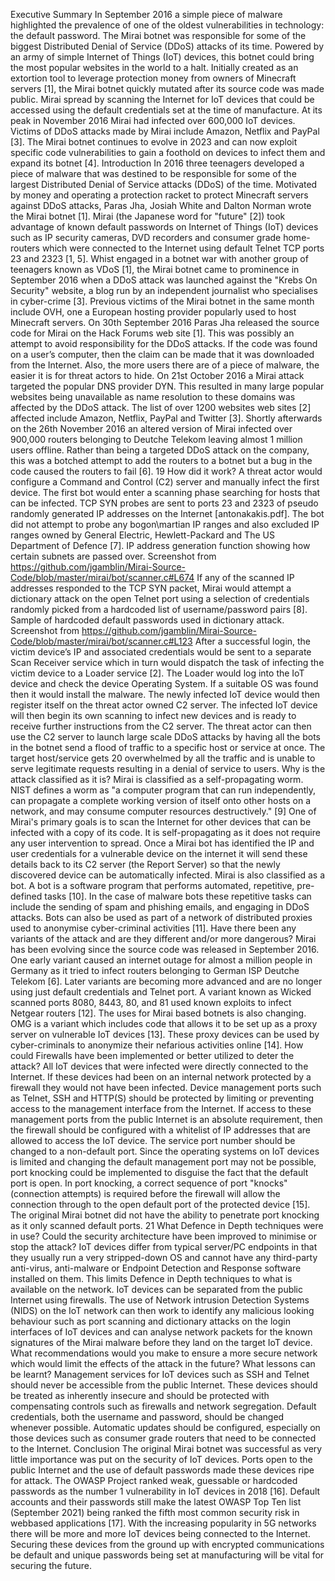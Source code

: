 
Executive Summary
In September 2016 a simple piece of malware highlighted the prevalence of one of the oldest
vulnerabilities in technology: the default password. The Mirai botnet was responsible for some of
the biggest Distributed Denial of Service (DDoS) attacks of its time.
Powered by an army of simple Internet of Things (IoT) devices, this botnet could bring the most
popular websites in the world to a halt. Initially created as an extortion tool to leverage protection
money from owners of Minecraft servers [1], the Mirai botnet quickly mutated after its source code
was made public.
Mirai spread by scanning the Internet for IoT devices that could be accessed using the default
credentials set at the time of manufacture. At its peak in November 2016 Mirai had infected over
600,000 IoT devices. Victims of DDoS attacks made by Mirai include Amazon, Netflix and PayPal [3].
The Mirai botnet continues to evolve in 2023 and can now exploit specific code vulnerabilities to
gain a foothold on devices to infect them and expand its botnet [4].
Introduction
In 2016 three teenagers developed a piece of malware that was destined to be responsible for some
of the largest Distributed Denial of Service attacks (DDoS) of the time. Motivated by money and
operating a protection racket to protect Minecraft servers against DDoS attacks, Paras Jha, Josiah
White and Dalton Norman wrote the Mirai botnet [1].
Mirai (the Japanese word for "future" [2]) took advantage of known default passwords on Internet of
Things (IoT) devices such as IP security cameras, DVD recorders and consumer grade home-routers
which were connected to the Internet using default Telnet TCP ports 23 and 2323 [1, 5]. Whist
engaged in a botnet war with another group of teenagers known as VDoS [1], the Mirai botnet came
to prominence in September 2016 when a DDoS attack was launched against the "Krebs On Security"
website, a blog run by an independent journalist who specialises in cyber-crime [3]. Previous victims
of the Mirai botnet in the same month include OVH, one a European hosting provider popularly used
to host Minecraft servers.
On 30th September 2016 Paras Jha released the source code for Mirai on the Hack Forums web site
[1]. This was possibly an attempt to avoid responsibility for the DDoS attacks. If the code was found
on a user’s computer, then the claim can be made that it was downloaded from the Internet. Also,
the more users there are of a piece of malware, the easier it is for threat actors to hide.
On 21st October 2016 a Mirai attack targeted the popular DNS provider DYN. This resulted in many
large popular websites being unavailable as name resolution to these domains was affected by the
DDoS attack. The list of over 1200 websites web sites [2] affected include Amazon, Netflix, PayPal
and Twitter [3].
Shortly afterwards on the 26th November 2016 an altered version of Mirai infected over 900,000
routers belonging to Deutche Telekom leaving almost 1 million users offline. Rather than being a
targeted DDoS attack on the company, this was a botched attempt to add the routers to a botnet
but a bug in the code caused the routers to fail [6].
19
How did it work?
A threat actor would configure a Command and Control (C2) server and manually infect the first
device. The first bot would enter a scanning phase searching for hosts that can be infected. TCP SYN
probes are sent to ports 23 and 2323 of pseudo randomly generated IP addresses on the Internet
[antonakakis.pdf]. The bot did not attempt to probe any bogon\martian IP ranges and also excluded
IP ranges owned by General Electric, Hewlett-Packard and The US Department of Defence [7].
IP address generation function showing how certain subnets are passed over. Screenshot from
https://github.com/jgamblin/Mirai-Source-Code/blob/master/mirai/bot/scanner.c#L674
If any of the scanned IP addresses responded to the TCP SYN packet, Mirai would attempt a
dictionary attack on the open Telnet port using a selection of credentials randomly picked from a
hardcoded list of username/password pairs [8].
Sample of hardcoded default passwords used in dictionary attack. Screenshot from
https://github.com/jgamblin/Mirai-Source-Code/blob/master/mirai/bot/scanner.c#L123
After a successful login, the victim device’s IP and associated credentials would be sent to a separate
Scan Receiver service which in turn would dispatch the task of infecting the victim device to a Loader
service [2]. The Loader would log into the IoT device and check the device Operating System. If a
suitable OS was found then it would install the malware. The newly infected IoT device would then
register itself on the threat actor owned C2 server. The infected IoT device will then begin its own
scanning to infect new devices and is ready to receive further instructions from the C2 server.
The threat actor can then use the C2 server to launch large scale DDoS attacks by having all the bots
in the botnet send a flood of traffic to a specific host or service at once. The target host/service gets
20
overwhelmed by all the traffic and is unable to serve legitimate requests resulting in a denial of
service to users.
Why is the attack classified as it is?
Mirai is classified as a self-propagating worm. NIST defines a worm as "a computer program that can
run independently, can propagate a complete working version of itself onto other hosts on a
network, and may consume computer resources destructively." [9] One of Mirai's primary goals is to
scan the Internet for other devices that can be infected with a copy of its code. It is self-propagating
as it does not require any user intervention to spread. Once a Mirai bot has identified the IP and user
credentials for a vulnerable device on the internet it will send these details back to its C2 server (the
Report Server) so that the newly discovered device can be automatically infected.
Mirai is also classified as a bot. A bot is a software program that performs automated, repetitive,
pre-defined tasks [10]. In the case of malware bots these repetitive tasks can include the sending of
spam and phishing emails, and engaging in DDoS attacks. Bots can also be used as part of a network
of distributed proxies used to anonymise cyber-criminal activities [11].
Have there been any variants of the attack and are they different and/or more
dangerous?
Mirai has been evolving since the source code was released in September 2016. One early variant
caused an internet outage for almost a million people in Germany as it tried to infect routers
belonging to German ISP Deutche Telekom [6]. Later variants are becoming more advanced and are
no longer using just default credentials and Telnet port. A variant known as Wicked scanned ports
8080, 8443, 80, and 81 used known exploits to infect Netgear routers [12].
The uses for Mirai based botnets is also changing. OMG is a variant which includes code that allows
it to be set up as a proxy server on vulnerable IoT devices [13]. These proxy devices can be used by
cyber-criminals to anonymize their nefarious activities online [14].
How could Firewalls have been implemented or better utilized to deter the
attack?
All IoT devices that were infected were directly connected to the Internet. If these devices had been
on an internal network protected by a firewall they would not have been infected. Device
management ports such as Telnet, SSH and HTTP(S) should be protected by limiting or preventing
access to the management interface from the Internet. If access to these management ports from
the public Internet is an absolute requirement, then the firewall should be configured with a
whitelist of IP addresses that are allowed to access the IoT device. The service port number should
be changed to a non-default port. Since the operating systems on IoT devices is limited and changing
the default management port may not be possible, port knocking could be implemented to disguise
the fact that the default port is open. In port knocking, a correct sequence of port "knocks"
(connection attempts) is required before the firewall will allow the connection through to the open
default port of the protected device [15]. The original Mirai botnet did not have the ability to
penetrate port knocking as it only scanned default ports.
21
What Defence in Depth techniques were in use? Could the security architecture
have been improved to minimise or stop the attack?
IoT devices differ from typical server/PC endpoints in that they usually run a very stripped-down OS
and cannot have any third-party anti-virus, anti-malware or Endpoint Detection and Response
software installed on them. This limits Defence in Depth techniques to what is available on the
network. IoT devices can be separated from the public Internet using firewalls. The use of Network
intrusion Detection Systems (NIDS) on the IoT network can then work to identify any malicious
looking behaviour such as port scanning and dictionary attacks on the login interfaces of IoT devices
and can analyse network packets for the known signatures of the Mirai malware before they land on
the target IoT device.
What recommendations would you make to ensure a more secure network
which would limit the effects of the attack in the future? What lessons can be
learnt?
Management services for IoT devices such as SSH and Telnet should never be accessible from the
public Internet. These devices should be treated as inherently insecure and should be protected with
compensating controls such as firewalls and network segregation. Default credentials, both the
username and password, should be changed whenever possible. Automatic updates should be
configured, especially on those devices such as consumer grade routers that need to be connected
to the Internet.
Conclusion
The original Mirai botnet was successful as very little importance was put on the security of IoT
devices. Ports open to the public Internet and the use of default passwords made these devices ripe
for attack. The OWASP Project ranked weak, guessable or hardcoded passwords as the number 1
vulnerability in IoT devices in 2018 [16]. Default accounts and their passwords still make the latest
OWASP Top Ten list (September 2021) being ranked the fifth most common security risk in webbased applications [17]. With the increasing popularity in 5G networks there will be more and more
IoT devices being connected to the Internet. Securing these devices from the ground up with
encrypted communications be default and unique passwords being set at manufacturing will be vital
for securing the future. 
